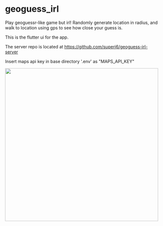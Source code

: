 # geoguess_irl

Play geoguessr-like game but irl!
Randomly generate location in radius, and walk to location using gps to see how close your guess is.

This is the flutter ui for the app.

The server repo is located at <https://github.com/superj6/geoguess-irl-server>

Insert maps api key in base directory '.env' as "MAPS\_API\_KEY"

<img src="https://jgon.net/static/images/geoguess-irl-screenshot.jpg" height="500px">
